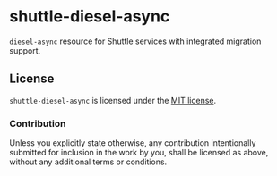 # shuttle-diesel-async

`diesel-async` resource for Shuttle services with integrated migration support.

## License

`shuttle-diesel-async` is licensed under the [MIT license](http://opensource.org/licenses/MIT).

### Contribution

Unless you explicitly state otherwise, any contribution intentionally submitted for inclusion in the work by you, 
shall be licensed as above, without any additional terms or conditions.
